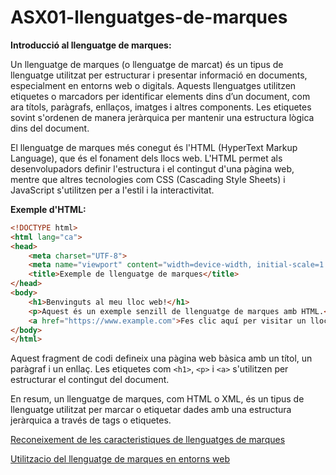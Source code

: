 # ASX01-llenguatges-de-marques

**Introducció al llenguatge de marques:**

Un llenguatge de marques (o llenguatge de marcat) és un tipus de llenguatge utilitzat per estructurar i presentar informació en documents, especialment en entorns web o digitals. Aquests llenguatges utilitzen etiquetes o marcadors per identificar elements dins d’un document, com ara títols, paràgrafs, enllaços, imatges i altres components. Les etiquetes sovint s'ordenen de manera jeràrquica per mantenir una estructura lògica dins del document.

El llenguatge de marques més conegut és l'HTML (HyperText Markup Language), que és el fonament dels llocs web. L'HTML permet als desenvolupadors definir l'estructura i el contingut d'una pàgina web, mentre que altres tecnologies com CSS (Cascading Style Sheets) i JavaScript s'utilitzen per a l'estil i la interactivitat.

**Exemple d'HTML:**

```html
<!DOCTYPE html>
<html lang="ca">
<head>
    <meta charset="UTF-8">
    <meta name="viewport" content="width=device-width, initial-scale=1.0">
    <title>Exemple de llenguatge de marques</title>
</head>
<body>
    <h1>Benvinguts al meu lloc web!</h1>
    <p>Aquest és un exemple senzill de llenguatge de marques amb HTML.</p>
    <a href="https://www.example.com">Fes clic aquí per visitar un lloc web d'exemple</a>
</body>
</html>
```

Aquest fragment de codi defineix una pàgina web bàsica amb un títol, un paràgraf i un enllaç. Les etiquetes com `<h1>`, `<p>` i `<a>` s'utilitzen per estructurar el contingut del document.

En resum, un llenguatge de marques, com HTML o XML, és un tipus de llenguatge utilitzat per marcar o etiquetar dades amb una estructura jeràrquica a través de tags o etiquetes.

[Reconeixement de les caracteristiques de llenguatges de marques](./UF01/01-reconeixement-de-les-característiques-de-llenguatges-de-marques/README.md)

[Utilitzacio del llenguatge de marques en entorns web](./UF01/02-utilitzacio-llenguatge-de-marques-en-entorns-web/README.md)
